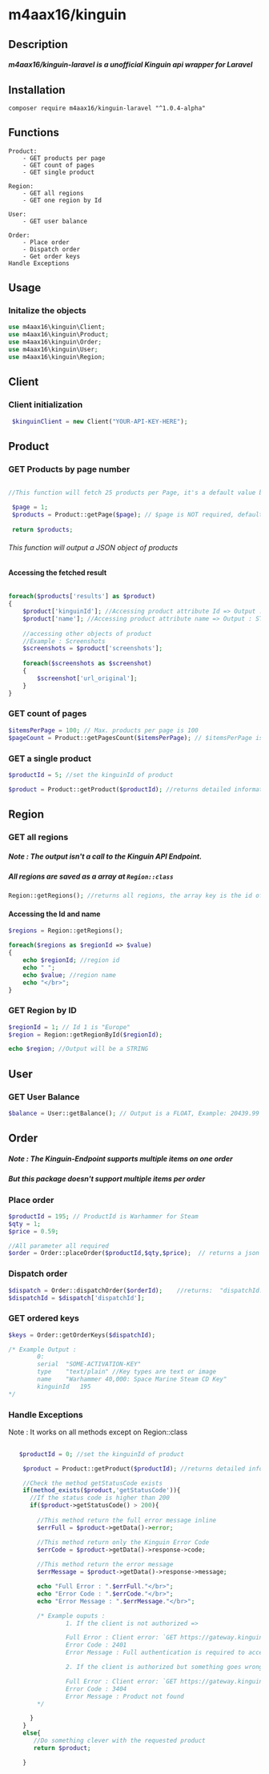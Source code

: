 # m4aax16/kinguin

## Description

##### m4aax16/kinguin-laravel is a unofficial Kinguin api wrapper for Laravel

## Installation

``` composer require m4aax16/kinguin-laravel "^1.0.4-alpha" ```

## Functions
	Product:
		- GET products per page
		- GET count of pages
		- GET single product
	
	Region:
		- GET all regions
		- GET one region by Id
	
	User:
		- GET user balance
	
	Order:
		- Place order
		- Dispatch order
		- Get order keys
	Handle Exceptions


## Usage

### Initalize the objects

```php 
use m4aax16\kinguin\Client;
use m4aax16\kinguin\Product;
use m4aax16\kinguin\Order;
use m4aax16\kinguin\User;
use m4aax16\kinguin\Region; 

```

## Client

### Client initialization
```php
 $kinguinClient = new Client("YOUR-API-KEY-HERE");
```

## Product

### GET Products by page number 
```php

//This function will fetch 25 products per Page, it's a default value by Kinguin

 $page = 1; 
 $products = Product::getPage($page); // $page is NOT required, default is $page = 1
 
 return $products;

```
###### This function will output a JSON object of products

#### Accessing the fetched result
```php

foreach($products['results'] as $product)
{
	$product['kinguinId']; //Accessing product attribute Id => Output : INT
	$product['name']; //Accessing product attribute name => Output : STRING
	
	//accessing other objects of product
	//Example : Screenshots
	$screenshots = $product['screenshots'];
	
	foreach($screenshots as $screenshot)
	{
		$screenshot['url_original'];
	}
}

```


### GET count of pages 
```php
$itemsPerPage = 100; // Max. products per page is 100
$pageCount = Product::getPagesCount($itemsPerPage); // $itemsPerPage is NOT required, default $itemsPerPage = 25

```

### GET a single product

```php
$productId = 5; //set the kinguinId of product

$product = Product::getProduct($productId); //returns detailed information about this product

```

## Region

### GET all regions

##### Note : The output isn't a call to the Kinguin API Endpoint.
##### All regions are saved as a array at ``` Region::class ```

```php
Region::getRegions(); //returns all regions, the array key is the id of the region
```

#### Accessing the Id and name
```php
$regions = Region::getRegions();

foreach($regions as $regionId => $value)
{
	echo $regionId; //region id
	echo " ";
	echo $value; //region name
	echo "</br>";
}

```

### GET Region by ID

```php
$regionId = 1; // Id 1 is "Europe"
$region = Region::getRegionById($regionId); 

echo $region; //Output will be a STRING
```

## User

### GET User Balance
```php
$balance = User::getBalance(); // Output is a FLOAT, Example: 20439.99

```

## Order
##### Note : The Kinguin-Endpoint supports multiple items on one order
##### But this package doesn't support multiple items per order

### Place order

```php
$productId = 195; // ProductId is Warhammer for Steam
$qty = 1;
$price = 0.59;

//All parameter all required
$order = Order::placeOrder($productId,$qty,$price);  // returns a json with order "orderId: 26983294"

```
### Dispatch order
```php
$dispatch = Order::dispatchOrder($orderId);    //returns:  "dispatchId:	19036724"
$dispatchId = $dispatch['dispatchId'];
```

### GET ordered keys
```php
$keys = Order::getOrderKeys($dispatchId);

/* Example Output :
        0:
        serial	"SOME-ACTIVATION-KEY"
        type	"text/plain" //Key types are text or image
        name	"Warhammer 40,000: Space Marine Steam CD Key"
        kinguinId	195
*/


```

### Handle Exceptions

Note : It works on all methods except on Region::class

```php
	
   $productId = 0; //set the kinguinId of product

    $product = Product::getProduct($productId); //returns detailed information about this product

    //Check the method getStatusCode exists
    if(method_exists($product,'getStatusCode')){
      //If the status code is higher than 200
      if($product->getStatusCode() > 200){
         
        //This method return the full error message inline
        $errFull = $product->getData()->error;

        //This method return only the Kinguin Error Code
        $errCode = $product->getData()->response->code;
        
        //This method return the error message
        $errMessage = $product->getData()->response->message;

        echo "Full Error : ".$errFull."</br>";
        echo "Error Code : ".$errCode."</br>";
        echo "Error Message : ".$errMessage."</br>";

        /* Example ouputs : 
                1. If the client is not authorized =>

                Full Error : Client error: `GET https://gateway.kinguin.net/esa/api/v1/products/0` resulted in a `401 Unauthorized` response: {"code":2401,"message":"Full authentication is required to access this resource."}
                Error Code : 2401
                Error Message : Full authentication is required to access this resource.

                2. If the client is authorized but something goes wrong.For example the requested product does not exist

                Full Error : Client error: `GET https://gateway.kinguin.net/esa/api/v1/products/0` resulted in a `404 Not Found` response: {"code":3404,"message":"Product not found"}
                Error Code : 3404
                Error Message : Product not found
        */

      }
    }
    else{
       //Do something clever with the requested product
       return $product;

    }


```
